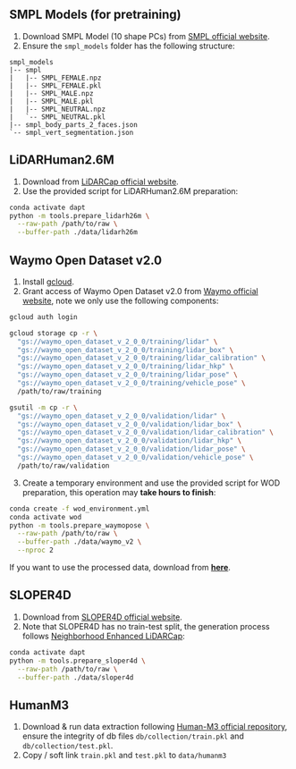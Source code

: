 ## SMPL Models (for pretraining)
1. Download SMPL Model (10 shape PCs) from [SMPL official website](https://smpl.is.tue.mpg.de/).
2. Ensure the `smpl_models` folder has the following structure:
```
smpl_models
|-- smpl
|   |-- SMPL_FEMALE.npz
|   |-- SMPL_FEMALE.pkl
|   |-- SMPL_MALE.npz
|   |-- SMPL_MALE.pkl
|   |-- SMPL_NEUTRAL.npz
|   `-- SMPL_NEUTRAL.pkl
|-- smpl_body_parts_2_faces.json
`-- smpl_vert_segmentation.json
```
## LiDARHuman2.6M
1. Download from [LiDARCap official website](http://www.lidarhumanmotion.net/lidarcap/).
2. Use the provided script for LiDARHuman2.6M preparation:
```bash
conda activate dapt
python -m tools.prepare_lidarh26m \
  --raw-path /path/to/raw \
  --buffer-path ./data/lidarh26m
```
## Waymo Open Dataset v2.0
1. Install [gcloud](https://cloud.google.com/storage/docs/discover-object-storage-gcloud).
2. Grant access of Waymo Open Dataset v2.0 from [Waymo official website](https://waymo.com/open/download/), note we only use the following components:
```bash
gcloud auth login

gcloud storage cp -r \
  "gs://waymo_open_dataset_v_2_0_0/training/lidar" \
  "gs://waymo_open_dataset_v_2_0_0/training/lidar_box" \
  "gs://waymo_open_dataset_v_2_0_0/training/lidar_calibration" \
  "gs://waymo_open_dataset_v_2_0_0/training/lidar_hkp" \
  "gs://waymo_open_dataset_v_2_0_0/training/lidar_pose" \
  "gs://waymo_open_dataset_v_2_0_0/training/vehicle_pose" \
  /path/to/raw/training

gsutil -m cp -r \
  "gs://waymo_open_dataset_v_2_0_0/validation/lidar" \
  "gs://waymo_open_dataset_v_2_0_0/validation/lidar_box" \
  "gs://waymo_open_dataset_v_2_0_0/validation/lidar_calibration" \
  "gs://waymo_open_dataset_v_2_0_0/validation/lidar_hkp" \
  "gs://waymo_open_dataset_v_2_0_0/validation/lidar_pose" \
  "gs://waymo_open_dataset_v_2_0_0/validation/vehicle_pose" \
  /path/to/raw/validation
```

3. Create a temporary environment and use the provided script for WOD preparation, this operation may **take hours to finish**:
```bash
conda create -f wod_environment.yml
conda activate wod
python -m tools.prepare_waymopose \
  --raw-path /path/to/raw \
  --buffer-path ./data/waymo_v2 \
  --nproc 2
```
If you want to use the processed data, download from [**here**](https://1drv.ms/f/s!As3g2ozBLMgFkJFfEzkp5jvmV7Vp3A?e=pRgQFW).
## SLOPER4D
1. Download from [SLOPER4D official website](http://www.lidarhumanmotion.net/data-sloper4d/).
2. Note that SLOPER4D has no train-test split, the generation process follows [Neighborhood Enhanced LiDARCap](https://ojs.aaai.org/index.php/AAAI/article/view/28545):
```bash
conda activate dapt
python -m tools.prepare_sloper4d \
  --raw-path /path/to/raw \
  --buffer-path ./data/sloper4d
```
## HumanM3
1. Download & run data extraction following [Human-M3 official repository](https://github.com/soullessrobot/Human-M3-Dataset), ensure the integrity of db files `db/collection/train.pkl` and `db/collection/test.pkl`.
2. Copy / soft link `train.pkl` and `test.pkl` to `data/humanm3`